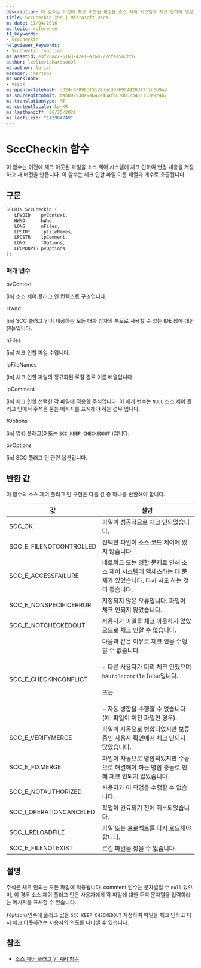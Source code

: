 ```yaml
---
description: 이 함수는 이전에 체크 아웃된 파일을 소스 제어 시스템에 체크 인하여 변경 내용을 저장하고 새 버전을 만듭니다.
title: SccCheckin 함수 | Microsoft Docs
ms.date: 11/04/2016
ms.topic: reference
f1_keywords:
- SccCheckin
helpviewer_keywords:
- SccCheckin function
ms.assetid: e3f26ac2-6163-42e1-a764-22cfea5a3bc6
author: leslierichardson95
ms.author: lerich
manager: jmartens
ms.workload:
- vssdk
ms.openlocfilehash: d324c03096df5178decd6f6954928df3f2c6b9aa
ms.sourcegitcommit: bab002936a9a642e45af407d652345c113a9c467
ms.translationtype: MT
ms.contentlocale: ko-KR
ms.lasthandoff: 06/25/2021
ms.locfileid: "112904749"
---
```

# <a name="scccheckin-function"></a>SccCheckin 함수
이 함수는 이전에 체크 아웃된 파일을 소스 제어 시스템에 체크 인하여 변경 내용을 저장하고 새 버전을 만듭니다. 이 함수는 체크 인할 파일 이름 배열과 개수로 호출됩니다.

## <a name="syntax"></a>구문

```cpp
SCCRTN SccCheckin (
   LPVOID    pvContext,
   HWND      hWnd,
   LONG      nFiles,
   LPSTR*    lpFileNames,
   LPCSTR    lpComment,
   LONG      fOptions,
   LPCMDOPTS pvOptions
);
```

### <a name="parameters"></a>매개 변수
 pvContext

[in] 소스 제어 플러그 인 컨텍스트 구조입니다.

 Hwnd

[in] SCC 플러그 인이 제공하는 모든 대화 상자의 부모로 사용할 수 있는 IDE 창에 대한 핸들입니다.

 nFiles

[in] 체크 인할 파일 수입니다.

 lpFileNames

[in] 체크 인할 파일의 정규화된 로컬 경로 이름 배열입니다.

 lpComment

[in] 체크 인할 선택한 각 파일에 적용할 주석입니다. 이 매개 변수는 `NULL` 소스 제어 플러그 인에서 주석을 묻는 메시지를 표시해야 하는 경우 입니다.

 fOptions

[in] 명령 플래그(0 또는 `SCC_KEEP_CHECKEDOUT` )입니다.

 pvOptions

[in] SCC 플러그 인 관련 옵션입니다.

## <a name="return-value"></a>반환 값
 이 함수의 소스 제어 플러그 인 구현은 다음 값 중 하나를 반환해야 합니다.

|값|설명|
|-----------|-----------------|
|SCC_OK|파일이 성공적으로 체크 인되었습니다.|
|SCC_E_FILENOTCONTROLLED|선택한 파일이 소스 코드 제어에 있지 않습니다.|
|SCC_E_ACCESSFAILURE|네트워크 또는 경합 문제로 인해 소스 제어 시스템에 액세스하는 데 문제가 있었습니다. 다시 시도 하는 것이 좋습니다.|
|SCC_E_NONSPECIFICERROR|지정되지 않은 오류입니다. 파일이 체크 인되지 않았습니다.|
|SCC_E_NOTCHECKEDOUT|사용자가 파일을 체크 아웃하지 않았으므로 체크 인할 수 없습니다.|
|SCC_E_CHECKINCONFLICT|다음과 같은 이유로 체크 인을 수행할 수 없습니다.<br /><br /> - 다른 사용자가 미리 체크 인했으며 `bAutoReconcile` false입니다.<br /><br /> 또는<br /><br /> - 자동 병합을 수행할 수 없습니다(예: 파일이 이진 파일인 경우).|
|SCC_E_VERIFYMERGE|파일이 자동으로 병합되었지만 보류 중인 사용자 확인에서 체크 인되지 않았습니다.|
|SCC_E_FIXMERGE|파일이 자동으로 병합되었지만 수동으로 해결해야 하는 병합 충돌로 인해 체크 인되지 않았습니다.|
|SCC_E_NOTAUTHORIZED|사용자가 이 작업을 수행할 수 없습니다.|
|SCC_I_OPERATIONCANCELED|작업이 완료되기 전에 취소되었습니다.|
|SCC_I_RELOADFILE|파일 또는 프로젝트를 다시 로드해야 합니다.|
|SCC_E_FILENOTEXIST|로컬 파일을 찾을 수 없습니다.|

## <a name="remarks"></a>설명
 주석은 체크 인되는 모든 파일에 적용됩니다. comment 인수는 문자열일 수 `null` 있으며, 이 경우 소스 제어 플러그 인은 사용자에게 각 파일에 대한 주석 문자열을 입력하라는 메시지를 표시할 수 있습니다.

 `fOptions`인수에 플래그 값을 `SCC_KEEP_CHECKEDOUT` 지정하여 파일을 체크 인하고 다시 체크 아웃하려는 사용자의 의도를 나타낼 수 있습니다.

## <a name="see-also"></a>참조
- [소스 제어 플러그 인 API 함수](../extensibility/source-control-plug-in-api-functions.md)
